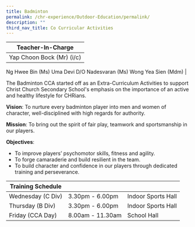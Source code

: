 ```yaml
---
title: Badminton
permalink: /chr-experience/Outdoor-Education/permalink/
description: ""
third_nav_title: Co Curricular Activities
---
```



| Teacher-In-Charge |
| -------- | 
| Yap Choon Bock (Mr) (i/c)
Ng Hwee Bin (Ms)
Uma Devi D/O Nadesvaran (Ms)
Wong Yea Sien (Mdm)
|

The Badminton CCA started off as an Extra-Curriculum Activities to support Christ Church Secondary School's emphasis on the importance of an active and healthy lifestyle for CHRians.

**Vision**: To nurture every badminton player into men and women of character, well-disciplined with high regards for authority. 

**Mission**: To bring out the spirit of fair play, teamwork and sportsmanship in our players. 

**Objectives**:
* To improve players’ psychomotor skills, fitness and agility.
* To forge camaraderie and build resilient in the team.
* To build character and confidence in our players through dedicated training and perseverance.

| Training Schedule |  |  |
| -- | -- | -- |
| Wednesday (C Div) | 3.30pm - 6.00pm | Indoor Sports Hall |
| Thursday (B Div) | 3.30pm - 6.00pm | Indoor Sports Hall |
| Friday (CCA Day) | 8.00am - 11.30am | School Hall |
